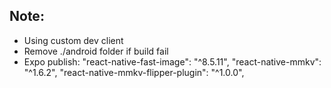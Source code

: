 ## Note: 
  - Using custom dev client
  - Remove ./android folder if build fail
  - Expo publish:
      "react-native-fast-image": "^8.5.11",
      "react-native-mmkv": "^1.6.2",
      "react-native-mmkv-flipper-plugin": "^1.0.0",
